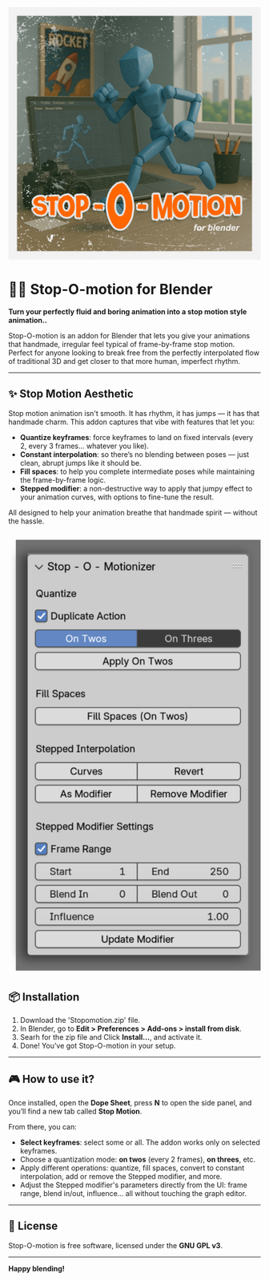 ![tapa](https://github.com/infamedavid/Stop-O-motioN/blob/main/SOMtapa.png?raw=true)

# 🏃‍♀️ Stop-O-motion for Blender

**Turn your perfectly fluid and boring animation into a stop motion style animation..**

Stop-O-motion is an addon for Blender that lets you give your animations that handmade, irregular feel typical of frame-by-frame stop motion. Perfect for anyone looking to break free from the perfectly interpolated flow of traditional 3D and get closer to that more human, imperfect rhythm.

---

## ✨ Stop Motion Aesthetic

Stop motion animation isn't smooth. It has rhythm, it has jumps — it has that handmade charm. This addon captures that vibe with features that let you:

* **Quantize keyframes**: force keyframes to land on fixed intervals (every 2, every 3 frames... whatever you like).
* **Constant interpolation**: so there’s no blending between poses — just clean, abrupt jumps like it should be.
* **Fill spaces**: to help you complete intermediate poses while maintaining the frame-by-frame logic.
* **Stepped modifier**: a non-destructive way to apply that jumpy effect to your animation curves, with options to fine-tune the result.

All designed to help your animation breathe that handmade spirit — without the hassle.

![UI](https://github.com/infamedavid/Stop-O-motioN/blob/main/stopomotionui.png?raw=true)
---

## 📦 Installation

1. Download the 'Stopomotion.zip' file.
2. In Blender, go to **Edit > Preferences > Add-ons > install from disk**.
3. Searh for the zip file and Click **Install...**, and activate it.
4. Done! You’ve got Stop-O-motion in your setup.

---

## 🎮 How to use it?

Once installed, open the **Dope Sheet**, press **N** to open the side panel, and you’ll find a new tab called **Stop Motion**.

From there, you can:

* **Select keyframes**: select some or all. The addon works only on selected keyframes.
* Choose a quantization mode: **on twos** (every 2 frames), **on threes**, etc.
* Apply different operations: quantize, fill spaces, convert to constant interpolation, add or remove the Stepped modifier, and more.
* Adjust the Stepped modifier's parameters directly from the UI: frame range, blend in/out, influence… all without touching the graph editor.

---

## 📜 License

Stop-O-motion is free software, licensed under the **GNU GPL v3**. 

---

**Happy blending!**
